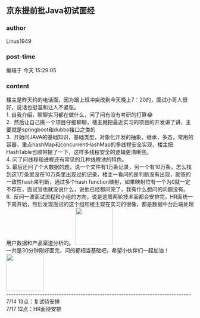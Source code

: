 ## 京东提前批Java初试面经
### author 
Linus1949
### post-time 

编辑于  今天 15:29:05
### content 
<div class="post-topic-des nc-post-content">
 楼主是昨天约的电话面，因为跟上班冲突改到今天晚上7：20的，面试小哥人很好，说话也挺温和让人不紧张。
 <br/>
 1. 自我介绍，聊聊实习都在做什么，问了问有没有考研的打算😂
 <br/>
 2.  然后让自己挑一个项目仔细聊聊，楼主就把最近实习的项目的开发讲了讲，主要就是springboot和dubbo接口之类的
 <br/>
 3.  开始问JAVA的基础知识，基础类型，对象化开发的抽象，继承，多态，常用的容器，重点hashMap和concurrentHashMap的多线程安全实现，楼主把HashTable也顺带提了一下，这样多线程安全的逻辑更清晰些。
 <br/>
 4. 问了问线程和进程还有常见的几种线程池的特色。
 <br/>
 5. 最后还问了个大数据的题，说一个文件有1万条记录，另一个有10万条，怎么找到这1万条里没在10万条里出现过的记录，楼主一看问的是判断没有出现，就答的一致性hash来判断，通过多个hash function映射，如果映射位有一个为0就一定不存在，面试官也就没说什么，说他已经都问完了，我有什么想问的问题没有。
 <br/>
 6.  反问一波面试流程和小组的方向，说是这周两轮技术面都会安排完，HR面统一下周开始，然后发现面试的这个组和楼主现在实习的很像，都是数据中台后端处理用户数据和产品渠道分析的。
 <img data-card-emoji="[狗头doge]" height="100px" src="https://uploadfiles.nowcoder.com/images/20191009/63_1570614991681_E8F0F86C8708D13BAEA9E3C8B673D517" width="100px"/>
 <br/>
 一共是30分钟刚好面完，问的都相当基础吧，希望小伙伴们一起加油！
 <img alt="" data-card-emoji="[点赞]" height="100px" src="https://uploadfiles.nowcoder.com/images/20191018/468200_1571397293409_4A47A0DB6E60853DEDFCFDF08A5CA249" width="100px"/>
 <br/>
 -----------------------------------------------------------------------------
 <br/>
 7/14 13点：复试待安排
 <br/>
 7/17 12点：HR面待安排
</div>
